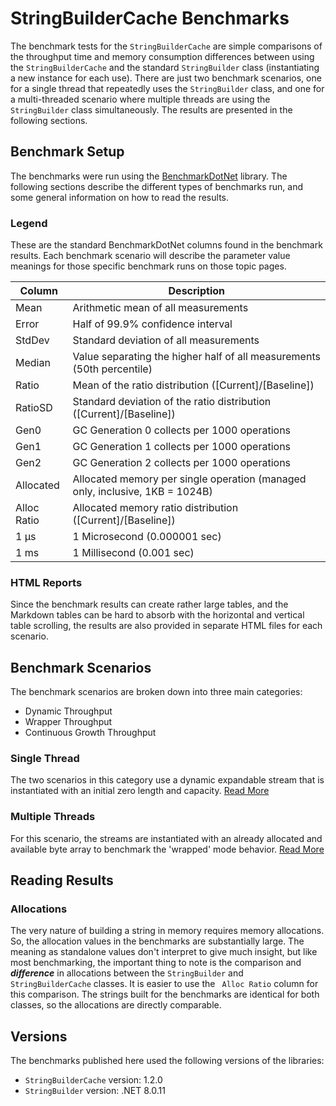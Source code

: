 ﻿# StringBuilderCache Benchmarks

The benchmark tests for the `StringBuilderCache` are simple comparisons of the throughput time and memory consumption differences between using the `StringBuilderCache` and the standard `StringBuilder` class (instantiating a new instance for each use). There are just two benchmark scenarios, one for a single thread that repeatedly uses the `StringBuilder` class, and one for a multi-threaded scenario where multiple threads are using the `StringBuilder` class simultaneously. The results are presented in the following sections.

## Benchmark Setup

The benchmarks were run using the [BenchmarkDotNet](https://benchmarkdotnet.org/) library. The following sections describe the different types of benchmarks run, and some general information on how to read the results.

### Legend

These are the standard BenchmarkDotNet columns found in the benchmark results. Each benchmark scenario will describe the parameter value meanings for those specific benchmark runs on those topic pages.

| Column | Description |
| --- | --- |
| Mean | Arithmetic mean of all measurements
| Error | Half of 99.9% confidence interval
| StdDev | Standard deviation of all measurements
| Median | Value separating the higher half of all measurements (50th percentile)
| Ratio | Mean of the ratio distribution ([Current]/[Baseline])
| RatioSD | Standard deviation of the ratio distribution ([Current]/[Baseline])
| Gen0 | GC Generation 0 collects per 1000 operations
| Gen1 | GC Generation 1 collects per 1000 operations
| Gen2 | GC Generation 2 collects per 1000 operations
| Allocated | Allocated memory per single operation (managed only, inclusive, 1KB = 1024B)
| Alloc Ratio | Allocated memory ratio distribution ([Current]/[Baseline])
| 1 μs | 1 Microsecond (0.000001 sec)
| 1 ms | 1 Millisecond (0.001 sec)

### HTML Reports

Since the benchmark results can create rather large tables, and the Markdown tables can be hard to absorb with the horizontal and vertical table scrolling, the results are also provided in separate HTML files for each scenario. 

## Benchmark Scenarios

The benchmark scenarios are broken down into three main categories: 

- Dynamic Throughput
- Wrapper Throughput
- Continuous Growth Throughput

### Single Thread

The two scenarios in this category use a dynamic expandable stream that is instantiated with an initial zero length and capacity. [Read More](./dynamic-throughput-benchmarks.md)

### Multiple Threads

For this scenario, the streams are instantiated with an already allocated and available byte array to benchmark the 'wrapped' mode behavior. [Read More](./wrapper-throughput-benchmarks.md)

## Reading Results

### Allocations

The very nature of building a string in memory requires memory allocations. So, the allocation values in the benchmarks are substantially large. The meaning as standalone values don't interpret to give much insight, but like most benchmarking, the important thing to note is the comparison and _**difference**_ in allocations between the `StringBuilder` and `StringBuilderCache` classes. It is easier to use the ` Alloc Ratio` column for this comparison. The strings built for the benchmarks are identical for both classes, so the allocations are directly comparable.

## Versions

The benchmarks published here used the following versions of the libraries:

- `StringBuilderCache` version: 1.2.0
- `StringBuilder` version: .NET 8.0.11